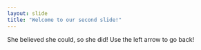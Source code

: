 ```yaml
---
layout: slide
title: "Welcome to our second slide!"
---
```

She believed she could, so she did!
Use the left arrow to go back!
